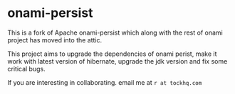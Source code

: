 # onami-persist
This is a fork of Apache onami-persist which along with the rest of onami project has moved into the attic. 

This project aims to upgrade the dependencies of onami perist, make it work with latest version of hibernate, upgrade the jdk version and fix some critical bugs.

If you are interesting in collaborating. email me at `r at tockhq.com`
